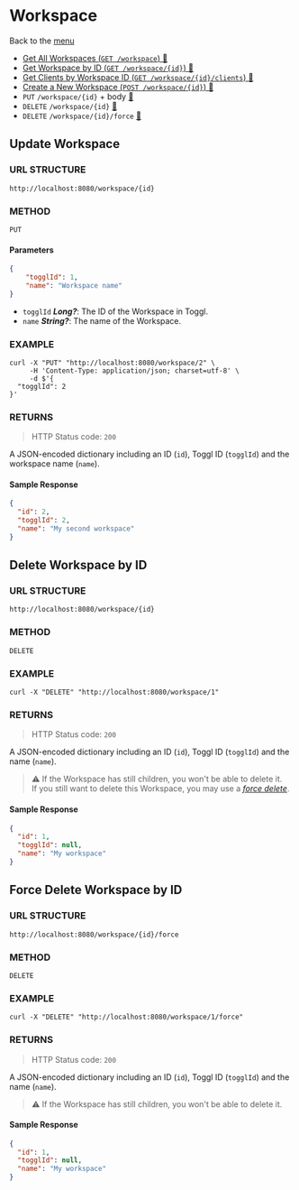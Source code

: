 # Workspace

Back to the [menu](../README.md)

- [Get All Workspaces (`GET /workspace`) 🔗](Workspace/Get-All-Workspaces.md)
- [Get Workspace by ID (`GET /workspace/{id}`) 🔗](Workspace/Get-Workspace-by-ID.md)
- [Get Clients by Workspace ID (`GET /workspace/{id}/clients`) 🔗](Workspace/Get-Workspace-by-ID.md)
- [Create a New Workspace (`POST /workspace/{id}`) 🔗](Workspace/Create-New-Workspace.md)
- `PUT`  `/workspace/{id}` + body [🔗](#update-workspace)
- `DELETE`  `/workspace/{id}` [🔗](#delete-workspace-by-id)
- `DELETE`  `/workspace/{id}/force` [🔗](#force-delete-workspace-by-id)

## Update Workspace
### URL STRUCTURE
`http://localhost:8080/workspace/{id}`

### METHOD
`PUT`

#### Parameters
```json
{
    "togglId": 1,
    "name": "Workspace name"
}
```

- `togglId` _**Long?**_: The ID of the Workspace in Toggl.
- `name` _**String?**_: The name of the Workspace.

### EXAMPLE
```curl
curl -X "PUT" "http://localhost:8080/workspace/2" \
     -H 'Content-Type: application/json; charset=utf-8' \
     -d $'{
  "togglId": 2
}'
```

### RETURNS
> HTTP Status code: `200`

A JSON-encoded dictionary including an ID (`id`), Toggl ID (`togglId`) and the workspace name (`name`).

#### Sample Response

```json
{
  "id": 2,
  "togglId": 2,
  "name": "My second workspace"
}
```

## Delete Workspace by ID

### URL STRUCTURE

`http://localhost:8080/workspace/{id}`

### METHOD

`DELETE`

### EXAMPLE

```curl
curl -X "DELETE" "http://localhost:8080/workspace/1"
```

### RETURNS

> HTTP Status code: `200`

A JSON-encoded dictionary including an ID (`id`), Toggl ID (`togglId`) and the name (`name`).
> ⚠️ If the Workspace has still children, you won't be able to delete it.  
> If you still want to delete this Workspace, you may use a _[force delete](https://github.com/Harchytekt/inTime/blob/master/docs/REST%20API%20Entities/Workspace.md#force-delete-time-entry-by-id)_.

#### Sample Response

```json
{
  "id": 1,
  "togglId": null,
  "name": "My workspace"
}
```

## Force Delete Workspace by ID

### URL STRUCTURE

`http://localhost:8080/workspace/{id}/force`

### METHOD

`DELETE`

### EXAMPLE

```curl
curl -X "DELETE" "http://localhost:8080/workspace/1/force"
```

### RETURNS

> HTTP Status code: `200`

A JSON-encoded dictionary including an ID (`id`), Toggl ID (`togglId`) and the name (`name`).
> ⚠️ If the Workspace has still children, you won't be able to delete it.

#### Sample Response

```json
{
  "id": 1,
  "togglId": null,
  "name": "My workspace"
}
```
